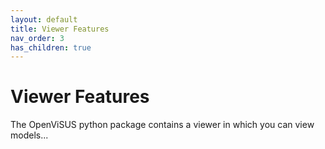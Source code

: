 ```yaml
---
layout: default
title: Viewer Features
nav_order: 3
has_children: true
---
```


# Viewer Features

The OpenViSUS python package contains a viewer in which you can view models...